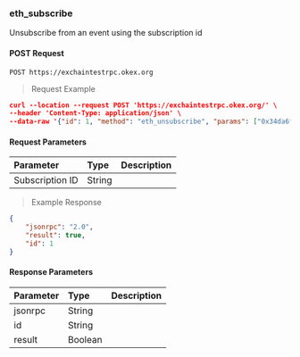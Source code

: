 ### eth_subscribe

Unsubscribe from an event using the subscription id

#### POST Request

`POST https://exchaintestrpc.okex.org`

> Request Example

```json
curl --location --request POST 'https://exchaintestrpc.okex.org/' \
--header 'Content-Type: application/json' \
--data-raw '{"id": 1, "method": "eth_unsubscribe", "params": ["0x34da6f29e3e953af4d0c7c58658fd525"]}'

```

#### Request Parameters

| **Parameter** | **Type** | **Description**                                                                                                                                                                                                                                                      |
| :------------ | :------- | :------------------------------------------------------------------------------------------------------------------------------------------------------------------------------------------------------------------------------------------------------------------- |
| Subscription ID     | String   |  |
> Example Response

```json
{
	"jsonrpc": "2.0",
	"result": true,
	"id": 1
}
```

#### Response Parameters

| **Parameter** | **Type** | **Description**                                                                                                                                                                                                                                                      |
| :----------------- | :------- | :------------------------------------------------------------------------------------------------------------------------------------------------------------------------------------------------------------------------------------------------------------------- |
|  jsonrpc              | String    | 				| 
|  id                   | String    | 				| 
|  result               | Boolean    | 				|